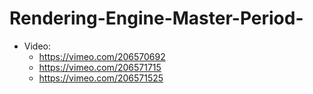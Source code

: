 # Rendering-Engine-Master-Period-

* Video: 
  * https://vimeo.com/206570692
  * https://vimeo.com/206571715
  * https://vimeo.com/206571525
